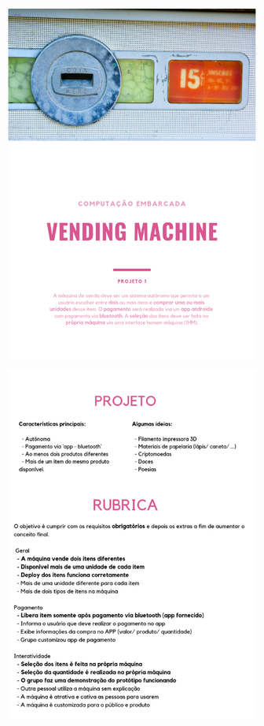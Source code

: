 ![](https://raw.githubusercontent.com/Insper/ComputacaoEmbarcada/master/Projeto%201/Vending%20machine%20pg1.png)

![](https://raw.githubusercontent.com/Insper/ComputacaoEmbarcada/master/Projeto%201/Vending%20machine%20pg2.png)
